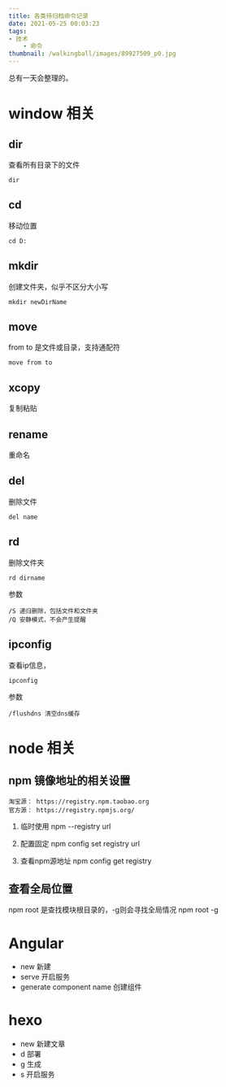 ```yaml
---
title: 各类待归档命令记录
date: 2021-05-25 00:03:23
tags:
- 技术
    - 命令
thumbnail: /walkingball/images/89927509_p0.jpg
---
```


总有一天会整理的。

# window 相关

## dir
查看所有目录下的文件

    dir

## cd
移动位置

    cd D:

## mkdir
创建文件夹，似乎不区分大小写

    mkdir newDirName

## move
from to 是文件或目录，支持通配符

    move from to

## xcopy
复制粘贴

## rename
重命名

## del
删除文件

    del name

## rd
删除文件夹

    rd dirname

参数

    /S 递归删除，包括文件和文件夹
    /Q 安静模式，不会产生提醒

## ipconfig
查看ip信息，

    ipconfig

参数

    /flushdns 清空dns缓存

# node 相关

## npm 镜像地址的相关设置

    淘宝源： https://registry.npm.taobao.org 
    官方源： https://registry.npmjs.org/ 

1. 临时使用
npm --registry url

2. 配置固定
npm config set registry url

3. 查看npm源地址
npm config get registry

## 查看全局位置
npm root 是查找模块根目录的，-g则会寻找全局情况
    npm root -g

# Angular

- new 新建
- serve 开启服务
- generate component name 创建组件

# hexo

- new 新建文章
- d 部署
- g 生成
- s 开启服务